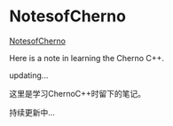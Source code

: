 # NotesofCherno

[NotesofCherno](https://github.com/UrsoCN/NotesofCherno)

Here is a note in learning the Cherno C++.

updating...

这里是学习ChernoC++时留下的笔记。

持续更新中...